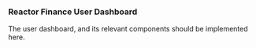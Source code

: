 ### Reactor Finance User Dashboard


The user dashboard, and its relevant components should be implemented here.